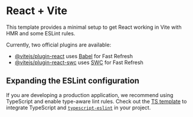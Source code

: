 # React + Vite

This template provides a minimal setup to get React working in Vite with HMR and some ESLint rules.

Currently, two official plugins are available:

- [@vitejs/plugin-react](https://github.com/vitejs/vite-plugin-react/blob/main/packages/plugin-react/README.md) uses [Babel](https://babeljs.io/) for Fast Refresh
- [@vitejs/plugin-react-swc](https://github.com/vitejs/vite-plugin-react-swc) uses [SWC](https://swc.rs/) for Fast Refresh

## Expanding the ESLint configuration

If you are developing a production application, we recommend using TypeScript and enable type-aware lint rules. Check out the [TS template](https://github.com/vitejs/vite/tree/main/packages/create-vite/template-react-ts) to integrate TypeScript and [`typescript-eslint`](https://typescript-eslint.io) in your project.


<!-- Task -->
<!-- import { Component } from "react";

class MonstersRolodex extends Component {
  constructor() {
    super();
    this.state = {
      //   monster1: { name: "Linda" },
      //   monster2: { name: "Frank" },
      //   monster3: { name: "Jacky" },
      //   monster4: { name: "Gainda" },
      monsters: [
        /*{ name: "Linda",id:1 }, { name: "Frank",id:2 }, { name: "Jacky",id:3 },{ name: "Andrei",id:4 }*/
      ],
      // Procedure for search and reset the filter (Step 1) First we need to keep state that input as string and store it in useState
      searchField:'',
    };
    console.log("1");
  }

  componentDidMount() {
    console.log("3");
    fetch("https://jsonplaceholder.typicode.com/users")
      .then((response) => response.json())
      .then((users) =>
        this.setState(
          () => {
            return { monsters: users };
          },
          () => {
            console.log(this.state);
          }
        )
      );
  }
  render() {
    console.log("2");

    //Procdeure for search and reset the filter (Step 2) Filtered logic we need to move to the top of return and use the state to filter the monsters (aftwe includes we need to use the state for input)
    const filteredMonsters=this.state.monsters.filter((monster)=>{
      // return monster.name.toLowerCase().includes(e.target.value.toLowerCase());
      // or
      return monster.name.toLocaleLowerCase().includes(this.state.searchField);
      
    })
    return (
      <>
        <div className="card">
          {/* <h1>{this.state.monster1}</h1>
          <h1>{this.state.monster2}</h1>
          <h1>{this.state.monster3}</h1> */}
          <input
            type="search"
            className="search-box"
            placeholder="Search Monsters"
            onChange={(e) => {
              // this.state(e.target.value);
              //Procedure for search and reset the filter (Step 3) We need to update the state with the new value of the input
              const searchField=e.target.value.toLocaleLowerCase();
//Procdeure for search and reset the filter (Step 4)  We need to set the state when we clear the input field the original data has to render
                this.setState(()=>{
                  return {searchField}
                })             
            }}
          />
          {/* Procedure for search and reset the filter (Step 5) We need to use the filtered logic name which we wrote on the filter function to map the data*/}
          {filteredMonsters.map((el) => {
            return <h1 key={el.id}>{el.name}</h1>;
          })}
        </div>
      </>
    );
  }
}

export default MonstersRolodex; -->
